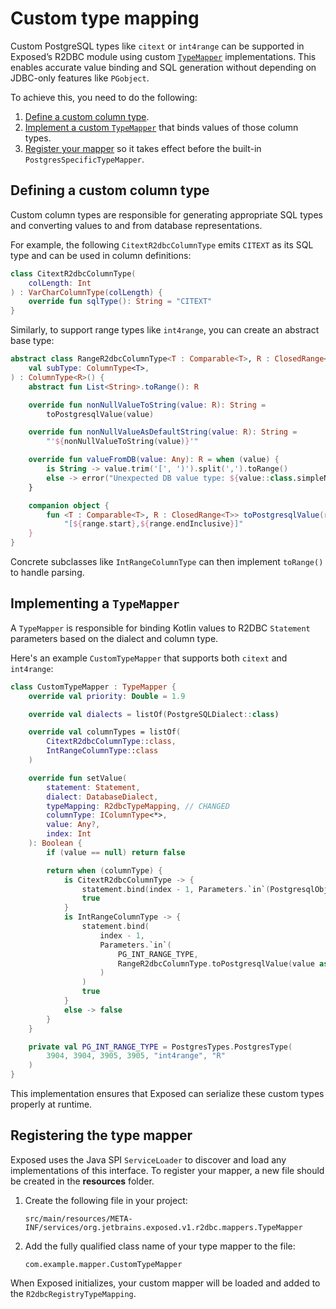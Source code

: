 # Custom type mapping

<primary-label ref="r2dbc"/>

Custom PostgreSQL types like `citext` or `int4range` can be supported in Exposed’s R2DBC module using custom
[`TypeMapper`](https://jetbrains.github.io/Exposed/api/exposed-r2dbc/org.jetbrains.exposed.v1.r2dbc.mappers/-type-mapper/index.html)
implementations. This enables accurate value binding and SQL generation without depending on JDBC-only features like
`PGobject`.

To achieve this, you need to do the following:

1. [Define a custom column type](#defining-a-custom-column-type).
2. [Implement a custom `TypeMapper`](#implementing-a-typemapper) that binds values of those column types.
3. [Register your mapper](#registering-the-type-mapper) so it takes effect before the built-in `PostgresSpecificTypeMapper`.

## Defining a custom column type

Custom column types are responsible for generating appropriate SQL types and converting values to and from database
representations.

For example, the following `CitextR2dbcColumnType` emits `CITEXT` as its SQL type and can be used in column definitions:

```kotlin
class CitextR2dbcColumnType(
    colLength: Int
) : VarCharColumnType(colLength) {
    override fun sqlType(): String = "CITEXT"
}
```

Similarly, to support range types like `int4range`, you can create an abstract base type:

```kotlin
abstract class RangeR2dbcColumnType<T : Comparable<T>, R : ClosedRange<T>>(
    val subType: ColumnType<T>,
) : ColumnType<R>() {
    abstract fun List<String>.toRange(): R

    override fun nonNullValueToString(value: R): String =
        toPostgresqlValue(value)

    override fun nonNullValueAsDefaultString(value: R): String =
        "'${nonNullValueToString(value)}'"

    override fun valueFromDB(value: Any): R = when (value) {
        is String -> value.trim('[', ')').split(',').toRange()
        else -> error("Unexpected DB value type: ${value::class.simpleName}")
    }

    companion object {
        fun <T : Comparable<T>, R : ClosedRange<T>> toPostgresqlValue(range: R): String =
            "[${range.start},${range.endInclusive}]"
    }
}
```

Concrete subclasses like `IntRangeColumnType` can then implement `toRange()` to handle parsing.

## Implementing a `TypeMapper`

A `TypeMapper` is responsible for binding Kotlin values to R2DBC `Statement` parameters based on the dialect and
column type.

Here's an example `CustomTypeMapper` that supports both `citext` and `int4range`:

```kotlin
class CustomTypeMapper : TypeMapper {
    override val priority: Double = 1.9

    override val dialects = listOf(PostgreSQLDialect::class)

    override val columnTypes = listOf(
        CitextR2dbcColumnType::class,
        IntRangeColumnType::class
    )

    override fun setValue(
        statement: Statement,
        dialect: DatabaseDialect,
        typeMapping: R2dbcTypeMapping, // CHANGED
        columnType: IColumnType<*>,
        value: Any?,
        index: Int
    ): Boolean {
        if (value == null) return false

        return when (columnType) {
            is CitextR2dbcColumnType -> {
                statement.bind(index - 1, Parameters.`in`(PostgresqlObjectId.UNSPECIFIED, value))
                true
            }
            is IntRangeColumnType -> {
                statement.bind(
                    index - 1,
                    Parameters.`in`(
                        PG_INT_RANGE_TYPE,
                        RangeR2dbcColumnType.toPostgresqlValue(value as IntRange)
                    )
                )
                true
            }
            else -> false
        }
    }

    private val PG_INT_RANGE_TYPE = PostgresTypes.PostgresType(
        3904, 3904, 3905, 3905, "int4range", "R"
    )
}
```

This implementation ensures that Exposed can serialize these custom types properly at runtime.

## Registering the type mapper

Exposed uses the Java SPI `ServiceLoader` to discover and load any implementations of this interface.
To register your mapper, a new file should be created in the **resources** folder.

1. Create the following file in your project:

    ```generic
    src/main/resources/META-INF/services/org.jetbrains.exposed.v1.r2dbc.mappers.TypeMapper
    ```

2. Add the fully qualified class name of your type mapper to the file:

    ```generic
    com.example.mapper.CustomTypeMapper
    ```

When Exposed initializes, your custom mapper will be loaded and added to the `R2dbcRegistryTypeMapping`.

